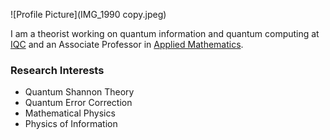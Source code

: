 
![Profile Picture](IMG_1990 copy.jpeg)


I am a theorist working on quantum information and quantum computing at [IQC](https://uwaterloo.ca/institute-for-quantum-computing) and an Associate Professor in [Applied Mathematics](https://uwaterloo.ca/applied-mathematics/).




### Research Interests
- Quantum Shannon Theory
- Quantum Error Correction
- Mathematical Physics
- Physics of Information

